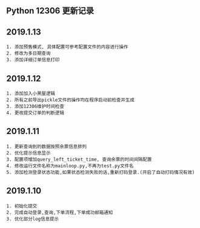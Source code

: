Python 12306 更新记录
-----------------

## 2019.1.13
    1. 添加预售模式, 具体配置可参考配置文件的内容进行操作
    2. 修改为多日期查询
    3. 添加详细订单信息打印

## 2019.1.12
    1. 添加加入小黑屋逻辑
    2. 所有之前导出pickle文件的操作均在程序启动前检查并生成
    3. 添加12306维护时间检查
    4. 更改提交订单的判断逻辑

## 2019.1.11
    1. 更新查询到的数据按照余票信息排列
    2. 优化提示信息显示
    3. 配置项增加query_left_ticket_time, 查询余票的时间间隔配置
    4. 修改运行文件名称为mainloop.py,不再为test.py文件名
    5. 添加检测登录状态功能,如果状态检测失败的话,重新打码登录.(开启了自动打码情况有效)


## 2019.1.10
    1. 初始化提交
    2. 完成自动登录,查询,下单流程,下单成功邮箱通知
    3. 优化部分log信息提示
